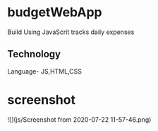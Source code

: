 # budgetWebApp
Build Using JavaScrit tracks daily expenses

## Technology
Language- JS,HTML,CSS
# screenshot
![](js/Screenshot from 2020-07-22 11-57-46.png)
